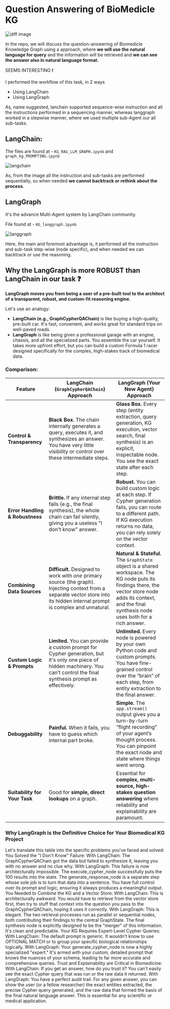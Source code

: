 # Question Answering of BioMedicle KG 

![diff image](https://www.js-craft.io/wp-content/uploads/2025/03/langchain-vs-langgraph.webp)

In the repo, we will discuss the question-answering of Biomedicle Knowledge Graph using a approach, where **we will use the natural language for query** and the information will be retrieved and **we can see the answer also in natural language format.**

SEEMS INTERESTING ❗

I performed the workflow of this task, in 2 ways
- Using LangChain
- Using LangGraph

As, name suggested, lanchain supported sequence-wise instruction and all the instructions performed in a sequencing manner, whereas langgraph worked in a stepwise manner, where we used multiple sub-Agent our all sub-tasks.

## LangChain:
The files are found at - `KG_RAG_LLM_GRAPH.ipynb` and `graph_kg_PROMPTING.ipynb`

![langchain](https://miro.medium.com/v2/resize:fit:1200/1*05zEoeNU7DVYOFzjugiF_w.jpeg)

As, from the image all the instruction and sub-tasks are performed sequentially, so when needed **we cannot backtrack or rethink about the process**.

## LangGraph

It's the advance Multi-Agent system by LangChain community.

File found at - `KG_langgraph.ipynb`

![langgraph](https://www.getzep.com/guides/images/67763d0c2c765ddc16efcfd0_67763cbb89e7793bdd588306_key_20conceps.jpeg)

Here, the main and foremost advantage is, it performed all the instruction and sub-task step-wise (node specific), and when needed we can backtrack or use the reasoning.

## Why the LangGraph is more ROBUST than LangChain in our task ❓

**LangGraph moves you from being a user of a pre-built tool to the architect of a transparent, robust, and custom-fit reasoning engine.**

Let's use an analogy:
- **LangChain (e.g., GraphCypherQAChain)** is like buying a high-quality, pre-built car. It's fast, convenient, and works great for standard trips on well-paved roads.
- **LangGraph** is like being given a professional garage with an engine, chassis, and all the specialized parts. You assemble the car yourself. It takes more upfront effort, but you can build a custom Formula 1 racer designed specifically for the complex, high-stakes track of biomedical data.

### Comparison:
| Feature | LangChain (`GraphCypherQAChain`) Approach | LangGraph (Your New Agent) Approach |
|---------|-------------------------------------------|--------------------------------------|
| **Control & Transparency** | **Black Box.** The chain internally generates a query, executes it, and synthesizes an answer. You have very little visibility or control over these intermediate steps. | **Glass Box.** Every step (entity extraction, query generation, KG execution, vector search, final synthesis) is an explicit, inspectable node. You see the exact state after each step. |
| **Error Handling & Robustness** | **Brittle.** If any internal step fails (e.g., the final synthesis), the whole chain can fail silently, giving you a useless "I don't know" answer. | **Robust.** You can build custom logic at each step. If Cypher generation fails, you can route to a different path. If KG execution returns no data, you can rely solely on the vector context. |
| **Combining Data Sources** | **Difficult.** Designed to work with *one* primary source (the graph). Injecting context from a separate vector store into its hidden internal prompt is complex and unnatural. | **Natural & Stateful.** The `GraphState` object is a shared workspace. The KG node puts its findings there, the vector store node adds its context, and the final synthesis node uses both for a rich answer. |
| **Custom Logic & Prompts** | **Limited.** You can provide a custom prompt for Cypher generation, but it's only one piece of hidden machinery. You can’t control the final synthesis prompt as effectively. | **Unlimited.** Every node is powered by your own Python code and custom prompts. You have fine-grained control over the “brain” of each step, from entity extraction to the final answer. |
| **Debuggability** | **Painful.** When it fails, you have to guess which internal part broke. | **Simple.** The `app.stream()` output gives you a turn-by-turn “flight recording” of your agent’s thought process. You can pinpoint the exact node and state where things went wrong. |
| **Suitability for Your Task** | Good for **simple, direct lookups** on a graph. | Essential for **complex, multi-source, high-stakes question answering** where reliability and explainability are paramount. |


### Why LangGraph is the Definitive Choice for Your Biomedical KG Project
Let's translate this table into the specific problems you've faced and solved:
You Solved the "I Don't Know" Failure:
With LangChain: The GraphCypherQAChain got the data but failed to synthesize it, leaving you with no answer and no clue why.
With LangGraph: This failure is now architecturally impossible. The execute_cypher_node successfully puts the 100 results into the state. The generate_response_node is a separate step whose sole job is to turn that data into a sentence. You have full control over its prompt and logic, ensuring it always produces a meaningful output.
You Needed to Combine the KG and a Vector Store:
With LangChain: This is architecturally awkward. You would have to retrieve from the vector store first, then try to stuff that context into the question you pass to the GraphCypherQAChain, hoping it uses it correctly.
With LangGraph: This is elegant. The two retrieval processes run as parallel or sequential nodes, both contributing their findings to the central GraphState. The final synthesis node is explicitly designed to be the "merger" of this information. It's clean and predictable.
Your KG Requires Expert-Level Cypher Queries:
With LangChain: The default prompt is generic. It wouldn't know to use OPTIONAL MATCH or to group your specific biological relationships logically.
With LangGraph: Your generate_cypher_node is now a highly specialized "expert." It's armed with your custom, detailed prompt that knows the nuances of your schema, leading to far more accurate and comprehensive queries.
Trust and Explainability are Critical in Biomedicine:
With LangChain: If you get an answer, how do you trust it? You can't easily see the exact Cypher query that was run or the raw data it returned.
With LangGraph: You have a perfect audit trail. For any given answer, you can show the user (or a fellow researcher) the exact entities extracted, the precise Cypher query generated, and the raw data that formed the basis of the final natural language answer. This is essential for any scientific or medical application.











